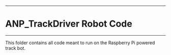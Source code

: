 --------------------------------------------------------------------------------
# ANP_TrackDriver Robot Code
--------------------------------------------------------------------------------
This folder contains all code meant to run on the Raspberry Pi powered track bot.